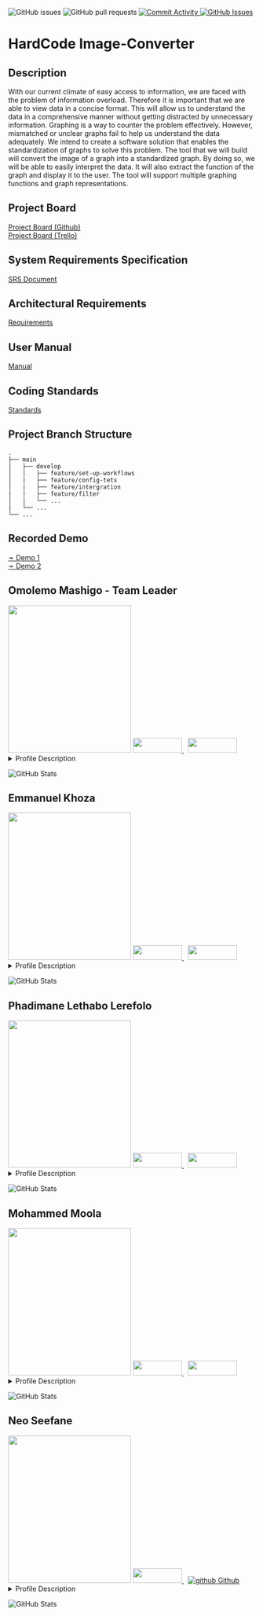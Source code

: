 ![GitHub issues](https://img.shields.io/github/issues/COS301-SE-2022/Image-Converter)
![GitHub pull requests](https://img.shields.io/github/issues-pr/COS301-SE-2022/Image-Converter)
<a href = "https://github.com/COS301-SE-2022/Image-Converter/commits">
  <img alt="Commit Activity" src="https://img.shields.io/github/commit-activity/w/COS301-SE-2022/Image-Converter?color=green&style=flat-square">
</a>
<a href = "https://libraries.io/github/Image-Converter/Slip-Snapper">
  <img alt="GitHub Issues" src="https://img.shields.io/librariesio/github/COS301-SE-2022/Image-Converter">
</a>


# HardCode Image-Converter

## Description
With our current climate of easy access to information, we are faced with the problem of information
overload. Therefore it is important that we are able to view data in a concise format. This will allow
us to understand the data in a comprehensive manner without getting distracted by unnecessary
information.
Graphing is a way to counter the problem effectively. However, mismatched or unclear graphs
fail to help us understand the data adequately. We intend to create a software solution that enables
the standardization of graphs to solve this problem.
The tool that we will build will convert the image of a graph into a standardized graph. By doing
so, we will be able to easily interpret the data. It will also extract the function of the graph and
display it to the user. The tool will support multiple graphing functions and graph representations.

## Project Board
[Project Board (Github)](https://github.com/COS301-SE-2022/Image-Converter/projects/1)<br/>
[Project Board (Trello)](https://trello.com/userworkspace48105720)&nbsp;


## System Requirements Specification
[SRS Document](https://drive.google.com/file/d/1w-jS-2xv21549DzbAdenfn62-Wqz8XJg/view?usp=sharing)

## Architectural Requirements
[Requirements]()

## User Manual
[Manual](https://drive.google.com/file/d/19B97rhvUiVP9hpCJZbqR2vG2E7nSSVPV/view?usp=sharing)

## Coding Standards
[Standards](https://drive.google.com/file/d/1vg8Iyyt-q_ABy_pjhY8m8m2hHec_qBtu/view?usp=sharing)


## Project Branch Structure
    .
    ├── main                    
    │   ├── develop              
    │   |   ├── feature/set-up-workflows              
    │   |   ├── feature/config-tets            
    │   |   ├── feature/intergration 
    |   |   ├── feature/filter
    │   |   └── ...                 
    |   └── ...
    └── ...

## Recorded Demo
<a href="#" target="_blank">
  ➛ Demo 1<br>
</a> 

<a href="#" target="_blank">
  ➛ Demo 2<br>
</a>

## Omolemo Mashigo - Team Leader
<img src="https://user-images.githubusercontent.com/73942516/166416196-4030f700-6c32-4d43-a7fb-d6c06667a9fa.jpg" width="250" height="300">
<a href ="https://www.linkedin.com/in/omolemo-mashigo-890250177">
<img src="https://img.shields.io/badge/LinkedIn-0077B5?style=for-the-badge&logo=linkedin&logoColor=white" height="30" width="100" >
</a>&nbsp;
<a href ="https://github.com/OmolemoMashigo">
<img src="https://img.shields.io/badge/GitHub-100000?style=for-the-badge&logo=github&logoColor=white" height="30" width="100" >
</a>
  


<details><summary>Profile Description</summary>
<p>
I pride myself with being an all-rounder, who’s a very fast learner. I am well-organized and dedicated and I am willing to learn whatever language or framework needed to meet any project requirements. I aspire to be a decent full-stack developer, but I am currently more skilled in back-end development.
</p>
</details>
  
![GitHub Stats](https://github-readme-stats.vercel.app/api?username=OmolemoMashigo&theme=highcontrast)  
  
## Emmanuel Khoza
<img src="https://user-images.githubusercontent.com/73942516/166416128-de040471-6c6b-469f-b6c8-584a83f79822.jpg" width="250" height="300">
<a href ="https://www.linkedin.com/in/emmanuel-khoza-04b27b168/">
<img src="https://img.shields.io/badge/LinkedIn-0077B5?style=for-the-badge&logo=linkedin&logoColor=white" height="30" width="100" >
</a>&nbsp;
<a href ="https://github.com/Thuso-Khoza">
<img src="https://img.shields.io/badge/GitHub-100000?style=for-the-badge&logo=github&logoColor=white" height="30" width="100" >
</a>
  
<details><summary>Profile Description</summary>
<p>
I am currently working as a junior software developer therefore working in a team is something I am familiar with. I have worked with angular and similar frameworks such as ionic. I have not worked with python and PostGreSQL before but I am a fast learner and I am used to being around an environment of self learning.
</p>
</details>

![GitHub Stats](https://github-readme-stats.vercel.app/api?username=Thuso-Khoza&theme=highcontrast)

## Phadimane Lethabo Lerefolo
<img src="https://user-images.githubusercontent.com/73942516/166416260-56a5ec3d-cafd-423b-ba10-eed66304f2f1.jpeg" width="250" height="300">
<a href ="https://www.linkedin.com/in/phadimane-lerefolo-9388ab1a9/">
<img src="https://img.shields.io/badge/LinkedIn-0077B5?style=for-the-badge&logo=linkedin&logoColor=white" height="30" width="100" >
</a>&nbsp;
<a href ="https://github.com/phadimanelerefolo">
<img src="https://img.shields.io/badge/GitHub-100000?style=for-the-badge&logo=github&logoColor=white" height="30" width="100" >
</a>
  

<details><summary>Profile Description</summary>
<p>
I am currently working as a junior software engineer, that will benefit the team since I have an experience with how most things work. I have a knack for learning new programming technologies. I am flexible and I can learn new things fast. I am familiar with technologies that we are planning on using, I have worked different projects with Angular and 1 project with python specifically the flask framework.
</p>
</details>

![GitHub Stats](https://github-readme-stats.vercel.app/api?username=phadimanelerefolo&theme=highcontrast)

## Mohammed Moola
<img src="https://user-images.githubusercontent.com/73942516/166416308-2a9ed507-7aee-4b50-bc67-206cd030d9e3.jpg" width="250" height="300">
<a href ="https://www.linkedin.com/in/mohammed-moola-604679149">
<img src="https://img.shields.io/badge/LinkedIn-0077B5?style=for-the-badge&logo=linkedin&logoColor=white" height="30" width="100" >
</a>&nbsp;
<a href ="https://github.com/MoeMoola3">
<img src="https://img.shields.io/badge/GitHub-100000?style=for-the-badge&logo=github&logoColor=white" height="30" width="100" >
</a>

<details><summary>Profile Description</summary>
<p>
I am a hardworking, ambitious student who is passionate about the field I am in. I have worked on a contract job for web application integration, therefore I have experience in the working world. I believe it will translate positively in approaching this project, in dealing with my team and conducting myself professionally. I have experience with front-end  as well as dealing with API's. I am eager to learn new languages and frameworks as I enjoy adding new tools to my developer toolbox.
</p>
</details>

![GitHub Stats](https://github-readme-stats.vercel.app/api?username=MoeMoola3&theme=highcontrast)

## Neo Seefane
<img src="https://user-images.githubusercontent.com/73942516/166416330-ee1187a0-dbd9-4bd9-8c8b-b64095684716.jpeg" width="250" height="300">

<a href="http://www.linkedin.com/in/neo-seefane-68b8a8239" rel="nofollow noreferrer">
    <img src="https://img.shields.io/badge/LinkedIn-0077B5?style=for-the-badge&logo=linkedin&logoColor=white" height="30" width="100" >
  </a> &nbsp; 
  <a href="https://github.com/neoseefane" rel="nofollow noreferrer">
    <img src="https://i.stack.imgur.com/tskMh.png" alt="github"> Github
  </a>

<details><summary>Profile Description</summary>
<p>
I am an inquisitive learner and a creative team player with excellent interpersonal and analytical skills. I have extensive experience with back-end, data structures, and development tools, with a focus on product-oriented designs. I am looking for a position in a growing company where I can apply my extensive knowledge of software design and development to meet the needs of clients while also gaining professional experience.
</p>
</details>

![GitHub Stats](https://github-readme-stats.vercel.app/api?username=neoseefane&theme=highcontrast)

